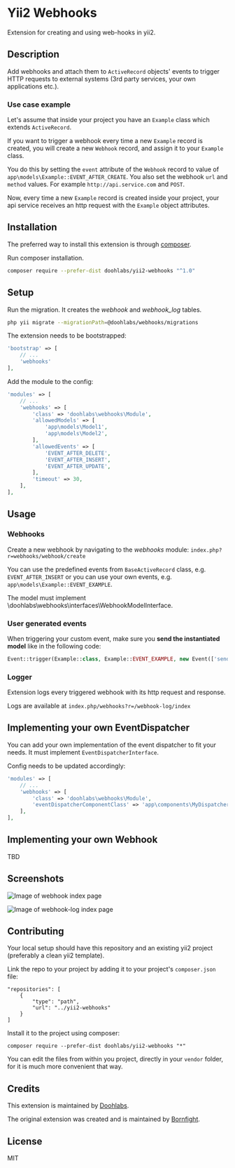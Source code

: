 # Yii2 Webhooks

Extension for creating and using web-hooks in yii2.


## Description

Add webhooks and attach them to `ActiveRecord` objects' events to trigger HTTP requests to external systems 
(3rd party services, your own applications etc.).

### Use case example 

Let's assume that inside your project you have an `Example` class which extends `ActiveRecord`.
 
If you want to trigger a webhook every time a new `Example` record is created, you will create a new `Webhook` record, 
and assign it to your `Example` class.

You do this by setting the `event` attribute of the `Webhook` record to value of `app\models\Example::EVENT_AFTER_CREATE`.
You also set the webhook `url` and `method` values. For example `http://api.service.com` and `POST`. 

Now, every time a new `Example` record is created inside your project, your api service receives an 
http request with the `Example` object attributes.

## Installation

The preferred way to install this extension is through <a href="http://getcomposer.org/download/" target="_blank">composer</a>.

Run composer installation.

```bash
composer require --prefer-dist doohlabs/yii2-webhooks "^1.0"
```

## Setup

Run the migration. It creates the _webhook_ and _webhook_log_ tables.

```bash
php yii migrate --migrationPath=@doohlabs/webhooks/migrations
```

The extension needs to be bootstrapped:
```php
'bootstrap' => [
    // ...
    'webhooks'
],
```

Add the module to the config:
```php
'modules' => [
    // ...
    'webhooks' => [
        'class' => 'doohlabs\webhooks\Module',
        'allowedModels' => [
            'app\models\Model1',
            'app\models\Model2',
        ],
        'allowedEvents' => [
            'EVENT_AFTER_DELETE',
            'EVENT_AFTER_INSERT',
            'EVENT_AFTER_UPDATE',
        ],
        'timeout' => 30,
    ],
],
```

## Usage

### Webhooks
Create a new webhook by navigating to the _webhooks_ module: `index.php?r=webhooks/webhook/create`

You can use the predefined events from `BaseActiveRecord` class, e.g. `EVENT_AFTER_INSERT` or you can use your own events, e.g. `app\models\Example::EVENT_EXAMPLE`.

The model must implement \doohlabs\webhooks\interfaces\WebhookModelInterface.

### User generated events
When triggering your custom event, make sure you __send the instantiated model__ like in the following code:
```php
Event::trigger(Example::class, Example::EVENT_EXAMPLE, new Event(['sender' => $model]));
```

### Logger
Extension logs every triggered webhook with its http request and response.

Logs are available at `index.php/webhooks?r=/webhook-log/index`

## Implementing your own EventDispatcher

You can add your own implementation of the event dispatcher to fit your needs. It must implement `EventDispatcherInterface`.

Config needs to be updated accordingly:

```php
'modules' => [
    // ...
    'webhooks' => [
        'class' => 'doohlabs\webhooks\Module',
        'eventDispatcherComponentClass' => 'app\components\MyDispatcher',
    ],
],
```

## Implementing your own Webhook

TBD

## Screenshots

![Image of webhook index page](docs/images/screenshot-webhook-index.png)

![Image of webhook-log index page](docs/images/screenshot-webhook-log-index.png)


## Contributing

Your local setup should have this repository and an existing yii2 project (preferably a clean yii2 template).

Link the repo to your project by adding it to your project's `composer.json` file: 

```
"repositories": [
    {
        "type": "path",
        "url": "../yii2-webhooks"
    }
]
```

Install it to the project using composer:

`composer require --prefer-dist doohlabs/yii2-webhooks "*"`

You can edit the files from within you project, directly in your `vendor` folder, for it is much more convenient that way. 

## Credits

This extension is maintained by [Doohlabs](https://www.doohlabs.com/).

The original extension was created and is maintained by [Bornfight](https://www.bornfight.com).

## License

MIT
